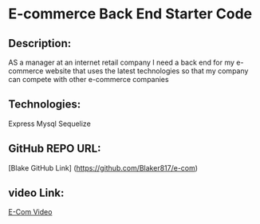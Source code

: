 # E-commerce Back End Starter Code

## Description:
AS a manager at an internet retail company I need a back end for my e-commerce website that uses the latest technologies so that my company can compete with other e-commerce companies

## Technologies:
Express
Mysql
Sequelize
## GitHub REPO URL:
[Blake GitHub Link] (https://github.com/Blaker817/e-com)


## video Link:
[E-Com Video](https://drive.google.com/file/d/14iNFBUY-_iui5pzzuGL0a__7IgTEvDsO/view?usp=sharing)